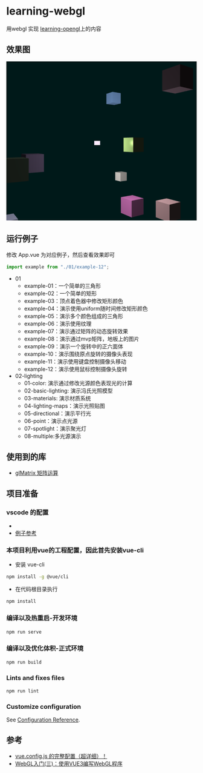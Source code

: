 # learning-webgl

用webgl 实现 [learning-opengl](https://learnopengl-cn.github.io)上的内容

## 效果图

![02-lighting/02-basic-lighting](./example.png)

## 运行例子

修改 App.vue 为对应例子，然后查看效果即可

```javascript
import example from "./01/example-12";
```

+ 01
  + example-01：一个简单的三角形
  + example-02：一个简单的矩形
  + example-03：顶点着色器中修改矩形颜色
  + example-04：演示使用uniform随时间修改矩形颜色
  + example-05：演示多个颜色组成的三角形
  + example-06：演示使用纹理
  + example-07：演示通过矩阵的动态旋转效果
  + example-08：演示通过mvp矩阵，地板上的图片
  + example-09：演示一个旋转中的正六面体
  + example-10：演示围绕原点旋转的摄像头表现
  + example-11：演示使用键盘控制摄像头移动
  + example-12：演示使用鼠标控制摄像头旋转
+ 02-lighting
  + 01-color: 演示通过修改光源颜色表现光的计算
  + 02-basic-lighting: 演示冯氏光照模型
  + 03-materials: 演示材质系统
  + 04-lighting-maps：演示光照贴图
  + 05-directional：演示平行光
  + 06-point：演示点光源
  + 07-spotlight：演示聚光灯
  + 08-multiple:多光源演示
## 使用到的库

+ [glMatrix 矩阵运算](https://github.com/toji/gl-matrix)

## 项目准备

### vscode 的配置
+ 
+ [例子参考](https://juejin.cn/post/6992023855384494116)

### 本项目利用vue的工程配置，因此首先安装vue-cli

+ 安装 vue-cli

```bash
npm install -g @vue/cli
```

+ 在代码根目录执行

```bash
npm install
```

### 编译以及热重启-开发环境

```bash
npm run serve
```

### 编译以及优化体积-正式环境

```bash
npm run build
```

### Lints and fixes files

```bash
npm run lint
```

### Customize configuration

See [Configuration Reference](https://cli.vuejs.org/config/).

## 参考
+ [vue.config.js 的完整配置（超详细）！](https://juejin.cn/post/6886698055685373965)
+ [WebGL入门(三)：使用VUE3编写WebGL程序](https://juejin.cn/post/6992023855384494116)